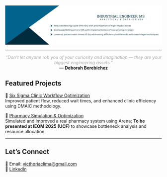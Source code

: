 <p align="center">
  <img src="https://github.com/victhorialima/victhorialima/blob/main/1732746963403.jpeg?raw=true" width="1100">


---

<p align="center">
  <span style="color:#A9A9A9; font-size:14px;"><em>“Don’t let anyone rob you of your curiosity and imagination — they are your biggest engineering assets.”</em></span>  
  <br>— <strong>Deborah Berebichez</strong>
</p>

## Featured Projects

🔹 [Six Sigma Clinic Workflow Optimization](https://github.com/victhorialima/six-sigma-clinic-workflow)  
Improved patient flow, reduced wait times, and enhanced clinic efficiency using DMAIC methodology.

🔹 [Pharmacy Simulation & Optimization](https://github.com/victhorialima/pharmacy-simulation-efficiency)  
Simulated and improved a real pharmacy system using Arena; **To be presented at IEOM 2025 (UCF)** to showcase bottleneck analysis and resource allocation.

---

## Let’s Connect

📧 Email: victhoriaclima@gmail.com  
🔗 [LinkedIn](https://www.linkedin.com/in/YOUR-LINKEDIN/)
